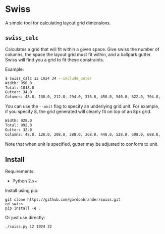 # Swiss

A simple tool for calculating layout grid dimensions.

## `swiss_calc`

Calculates a grid that will fit within a given space. Give swiss the number of columns, the space the layout grid must fit within, and a ballpark gutter. Swiss will find you a grid to fit these constraints.

Example:

```bash
$ swiss_calc 12 1024 34 --include_outer
Width: 950.0
Total: 1018.0
Gutter: 34.0
Columns: 48.0, 130.0, 212.0, 294.0, 376.0, 458.0, 540.0, 622.0, 704.0, 786.0, 868.0, 950.0
```

You can use the `--unit` flag to specify an underlying grid unit. For example, if you specify 8, the grid generated will cleanly fit on top of an 8px grid.

```bash
Width: 928.0
Total: 992.0
Gutter: 32.0
Columns: 48.0, 128.0, 208.0, 288.0, 368.0, 448.0, 528.0, 608.0, 688.0, 768.0, 848.0, 928.0
```

Note that when unit is specified, gutter may be adjusted to conform to unit.

## Install

Requirements:

- Python 2.x+

Install using pip:

    git clone https://github.com/gordonbrander/swiss.git
    cd swiss
    pip install -e .

Or just use directly:

    ./swiss.py 12 1024 32